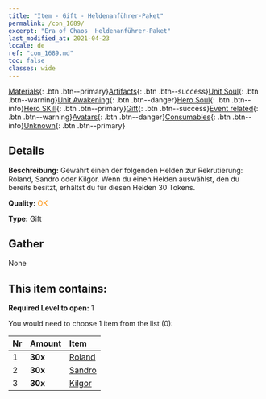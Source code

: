 ```yaml
---
title: "Item - Gift - Heldenanführer-Paket"
permalink: /con_1689/
excerpt: "Era of Chaos  Heldenanführer-Paket"
last_modified_at: 2021-04-23
locale: de
ref: "con_1689.md"
toc: false
classes: wide
---
```

 [Materials](/ItemsDE/){: .btn .btn--primary}[Artifacts](/ItemsDE/Artifacts/){: .btn .btn--success}[Unit Soul](/ItemsDE/UnitSoul/){: .btn .btn--warning}[Unit Awakening](/ItemsDE/UnitAwakening/){: .btn .btn--danger}[Hero Soul](/ItemsDE/HeroSoul/){: .btn .btn--info}[Hero SKill](/ItemsDE/HeroSkill/){: .btn .btn--primary}[Gift](/ItemsDE/Gift/){: .btn .btn--success}[Event related](/ItemsDE/Events/){: .btn .btn--warning}[Avatars](/ItemsDE/Avatars/){: .btn .btn--danger}[Consumables](/ItemsDE/Consumables/){: .btn .btn--info}[Unknown](/ItemsDE/Unknown/){: .btn .btn--primary}

## Details
 **Beschreibung:** Gewährt einen der folgenden Helden zur Rekrutierung: Roland, Sandro oder Kilgor. Wenn du einen Helden auswählst, den du bereits besitzt, erhältst du für diesen Helden 30 Tokens.

 **Quality:** <span style="color: #FF8C00">OK</span>

 **Type:** Gift

## Gather

  None

## This item contains:

 **Required Level to open:** 1

 You would need to choose 1 item from the list (0):

  | Nr | Amount |     Item    |
  |:---|:-------|:------------|
  | 1 |  **30x** | [Roland](/ItemsDE/her_362/) |  | 
  | 2 |  **30x** | [Sandro](/ItemsDE/her_371/) |  | 
  | 3 |  **30x** | [Kilgor](/ItemsDE/her_374/) |  | 
